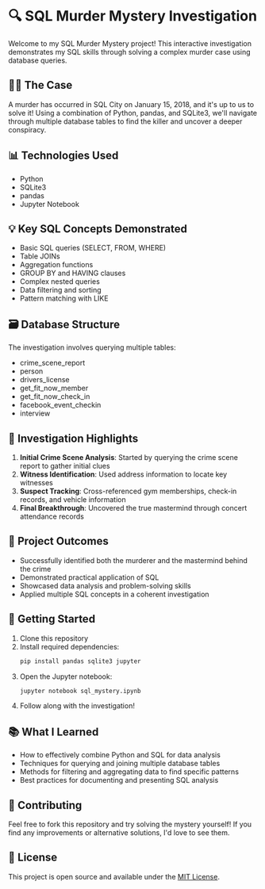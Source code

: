 # 🔍 SQL Murder Mystery Investigation

Welcome to my SQL Murder Mystery project! This interactive investigation demonstrates my SQL skills through solving a complex murder case using database queries.

## 🕵️‍♂️ The Case

A murder has occurred in SQL City on January 15, 2018, and it's up to us to solve it! Using a combination of Python, pandas, and SQLite3, we'll navigate through multiple database tables to find the killer and uncover a deeper conspiracy.

## 📊 Technologies Used

- Python
- SQLite3
- pandas
- Jupyter Notebook

## 💡 Key SQL Concepts Demonstrated

- Basic SQL queries (SELECT, FROM, WHERE)
- Table JOINs
- Aggregation functions
- GROUP BY and HAVING clauses
- Complex nested queries
- Data filtering and sorting
- Pattern matching with LIKE

## 🗃️ Database Structure

The investigation involves querying multiple tables:
- crime_scene_report
- person
- drivers_license
- get_fit_now_member
- get_fit_now_check_in
- facebook_event_checkin
- interview

## 🔎 Investigation Highlights

1. **Initial Crime Scene Analysis**: Started by querying the crime scene report to gather initial clues
2. **Witness Identification**: Used address information to locate key witnesses
3. **Suspect Tracking**: Cross-referenced gym memberships, check-in records, and vehicle information
4. **Final Breakthrough**: Uncovered the true mastermind through concert attendance records

## 🎯 Project Outcomes

- Successfully identified both the murderer and the mastermind behind the crime
- Demonstrated practical application of SQL
- Showcased data analysis and problem-solving skills
- Applied multiple SQL concepts in a coherent investigation

## 🚀 Getting Started

1. Clone this repository
2. Install required dependencies:
   ```bash
   pip install pandas sqlite3 jupyter
   ```
3. Open the Jupyter notebook:
   ```bash
   jupyter notebook sql_mystery.ipynb
   ```
4. Follow along with the investigation!

## 📚 What I Learned

- How to effectively combine Python and SQL for data analysis
- Techniques for querying and joining multiple database tables
- Methods for filtering and aggregating data to find specific patterns
- Best practices for documenting and presenting SQL analysis

## 🤝 Contributing

Feel free to fork this repository and try solving the mystery yourself! If you find any improvements or alternative solutions, I'd love to see them.

## 📝 License

This project is open source and available under the [MIT License](LICENSE).
